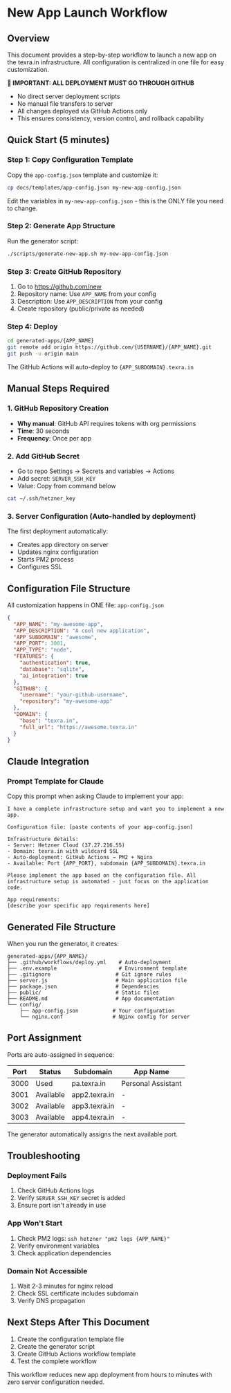 # New App Launch Workflow

## Overview
This document provides a step-by-step workflow to launch a new app on the texra.in infrastructure. All configuration is centralized in one file for easy customization.

**🚨 IMPORTANT: ALL DEPLOYMENT MUST GO THROUGH GITHUB**
- No direct server deployment scripts
- No manual file transfers to server  
- All changes deployed via GitHub Actions only
- This ensures consistency, version control, and rollback capability

## Quick Start (5 minutes)

### Step 1: Copy Configuration Template
Copy the `app-config.json` template and customize it:

```bash
cp docs/templates/app-config.json my-new-app-config.json
```

Edit the variables in `my-new-app-config.json` - this is the ONLY file you need to change.

### Step 2: Generate App Structure
Run the generator script:

```bash
./scripts/generate-new-app.sh my-new-app-config.json
```

### Step 3: Create GitHub Repository
1. Go to https://github.com/new
2. Repository name: Use `APP_NAME` from your config
3. Description: Use `APP_DESCRIPTION` from your config
4. Create repository (public/private as needed)

### Step 4: Deploy
```bash
cd generated-apps/{APP_NAME}
git remote add origin https://github.com/{USERNAME}/{APP_NAME}.git
git push -u origin main
```

The GitHub Actions will auto-deploy to `{APP_SUBDOMAIN}.texra.in`

## Manual Steps Required

### 1. GitHub Repository Creation
- **Why manual**: GitHub API requires tokens with org permissions
- **Time**: 30 seconds
- **Frequency**: Once per app

### 2. Add GitHub Secret
- Go to repo Settings → Secrets and variables → Actions
- Add secret: `SERVER_SSH_KEY`
- Value: Copy from command below

```bash
cat ~/.ssh/hetzner_key
```

### 3. Server Configuration (Auto-handled by deployment)
The first deployment automatically:
- Creates app directory on server
- Updates nginx configuration
- Starts PM2 process
- Configures SSL

## Configuration File Structure

All customization happens in ONE file: `app-config.json`

```json
{
  "APP_NAME": "my-awesome-app",
  "APP_DESCRIPTION": "A cool new application",
  "APP_SUBDOMAIN": "awesome",
  "APP_PORT": 3001,
  "APP_TYPE": "node",
  "FEATURES": {
    "authentication": true,
    "database": "sqlite",
    "ai_integration": true
  },
  "GITHUB": {
    "username": "your-github-username",
    "repository": "my-awesome-app"
  },
  "DOMAIN": {
    "base": "texra.in",
    "full_url": "https://awesome.texra.in"
  }
}
```

## Claude Integration

### Prompt Template for Claude
Copy this prompt when asking Claude to implement your app:

```
I have a complete infrastructure setup and want you to implement a new app. 

Configuration file: [paste contents of your app-config.json]

Infrastructure details:
- Server: Hetzner Cloud (37.27.216.55)  
- Domain: texra.in with wildcard SSL
- Auto-deployment: GitHub Actions → PM2 + Nginx
- Available: Port {APP_PORT}, subdomain {APP_SUBDOMAIN}.texra.in

Please implement the app based on the configuration file. All infrastructure setup is automated - just focus on the application code.

App requirements:
[describe your specific app requirements here]
```

## Generated File Structure

When you run the generator, it creates:

```
generated-apps/{APP_NAME}/
├── .github/workflows/deploy.yml    # Auto-deployment
├── .env.example                    # Environment template  
├── .gitignore                     # Git ignore rules
├── server.js                      # Main application file
├── package.json                   # Dependencies
├── public/                        # Static files
├── README.md                      # App documentation
└── config/
    ├── app-config.json           # Your configuration
    └── nginx.conf                # Nginx config for server
```

## Port Assignment

Ports are auto-assigned in sequence:

| Port | Status | Subdomain | App Name |
|------|--------|-----------|----------|
| 3000 | Used   | pa.texra.in | Personal Assistant |
| 3001 | Available | app2.texra.in | - |
| 3002 | Available | app3.texra.in | - |
| 3003 | Available | app4.texra.in | - |

The generator automatically assigns the next available port.

## Troubleshooting

### Deployment Fails
1. Check GitHub Actions logs
2. Verify `SERVER_SSH_KEY` secret is added
3. Ensure port isn't already in use

### App Won't Start  
1. Check PM2 logs: `ssh hetzner "pm2 logs {APP_NAME}"`
2. Verify environment variables
3. Check application dependencies

### Domain Not Accessible
1. Wait 2-3 minutes for nginx reload
2. Check SSL certificate includes subdomain
3. Verify DNS propagation

## Next Steps After This Document

1. Create the configuration template file
2. Create the generator script  
3. Create GitHub Actions workflow template
4. Test the complete workflow

This workflow reduces new app deployment from hours to minutes with zero server configuration needed.
